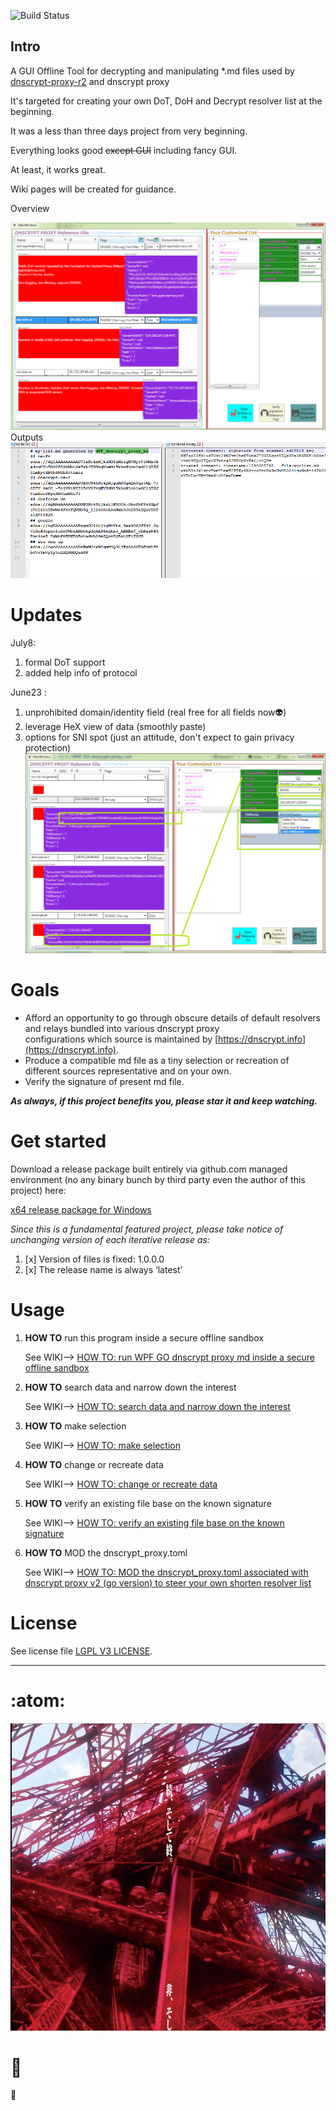 ![Build Status][1]

[1]: https://github.com/AZ-X/WPF-GO-dnscrypt-proxy-md/workflows/.NET%20Core%20WPF/badge.svg "Build Status badge"


## Intro
A GUI Offline Tool for decrypting and manipulating *.md files used by [dnscrypt-proxy-r2](https://github.com/AZ-X/dnscrypt-proxy-r2) and dnscrypt proxy

It's targeted for creating your own DoT, DoH and Decrypt resolver list at the beginning.

It was a less than three days project from very beginning.

Everything looks good ~~except GUI~~ including fancy GUI.

At least, it works great.

Wiki pages will be created for guidance. 

Overview

![Show](https://github.com/AZ-X/MEDIA/blob/master/PNG/WPF-dnscrypt-proxy-md-RC0.PNG?raw=true)
Outputs
![Show](https://github.com/AZ-X/MEDIA/blob/master/PNG/WPF-dnscrypt-proxy-md-RC0-outputs.PNG?raw=true)

# Updates

July8:
1. formal DoT support
2. added help info of protocol


June23 : 
1. unprohibited domain/identity field (real free for all fields now:alien:)
2. leverage HeX view of data (smoothly paste)
3. options for SNI spot (just an attitude, don't expect to gain privacy protection)
![Show](https://github.com/AZ-X/MEDIA/blob/master/PNG/WPF-dnscrypt-proxy-md-June23.PNG?raw=true)

# Goals

 - Afford an opportunity to go through obscure details of default resolvers and relays bundled into various dnscrypt proxy      
   configurations which source is maintained by [https://dnscrypt.info](https://dnscrypt.info).
 - Produce a compatible md file as a tiny selection or recreation of different sources representative and on your own.
 - Verify the signature of present md file.
 
***As always, if this project benefits you, please star it and keep watching.*** 

# Get started
Download a release package built entirely via github.com managed environment (no any binary bunch by third party even the author of this project) here:

  [x64 release package for Windows](https://github.com/AZ-X/WPF-GO-dnscrypt-proxy-md/releases)

*Since this is a fundamental featured project, please take notice of unchanging version of each iterative release as:*

 1. [x] Version of files is fixed: 1.0.0.0
 2. [x] The release name is always ‘latest’
 
# Usage
 1. **HOW TO** run this program inside a secure offline sandbox
 
    See WIKI--> [HOW TO: run WPF GO dnscrypt proxy md inside a secure offline sandbox](https://github.com/AZ-X/WPF-GO-dnscrypt-proxy-md/wiki/HOW-TO:-run-WPF-GO-dnscrypt-proxy-md-inside-a-secure-offline-sandbox)
 
 2. **HOW TO** search data and narrow down the interest
 
      See WIKI--> [HOW TO: search data and narrow down the interest](https://github.com/AZ-X/WPF-GO-dnscrypt-proxy-md/wiki/HOW-TO:-search-data-and-narrow-down-the-interest)
  
 3. **HOW TO** make selection
 
      See WIKI--> [HOW TO: make selection](https://github.com/AZ-X/WPF-GO-dnscrypt-proxy-md/wiki/HOW-TO:-make-selection)
  
 4. **HOW TO** change or recreate data
 
      See WIKI--> [HOW TO: change or recreate data](https://github.com/AZ-X/WPF-GO-dnscrypt-proxy-md/wiki/HOW-TO:-change-or-recreate-data)
   
 5. **HOW TO** verify an existing file base on the known signature
 
      See WIKI--> [HOW TO: verify an existing file base on the known signature](https://github.com/AZ-X/WPF-GO-dnscrypt-proxy-md/wiki/HOW-TO:-verify-an-existing-file-base-on-the-known-signature)
      
  6. **HOW TO** MOD the dnscrypt_proxy.toml
  
      See WIKI--> [HOW TO: MOD the dnscrypt_proxy.toml associated with dnscrypt proxy v2 (go version) to steer your own shorten resolver list](https://github.com/AZ-X/WPF-GO-dnscrypt-proxy-md/wiki/HOW-TO:-MOD-the-dnscrypt-proxy.toml-associated-with-dnscrypt-proxy-v2-(go-version)-to-steer-your-own-shorten-resolver-list)


# License

See license file [LGPL V3 LICENSE](https://github.com/AZ-X/WPF-GO-dnscrypt-proxy-md/blob/master/LICENSE).

------------------------------------------------------------------------------------------------------------------------------------
# :atom:

![Show](https://github.com/AZ-X/MEDIA/blob/master/PNG/0706_1.png?raw=true)

# 🗼

🎼
